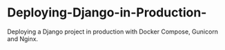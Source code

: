 # Deploying-Django-in-Production-
Deploying a Django project in production with Docker Compose, Gunicorn and Nginx.
